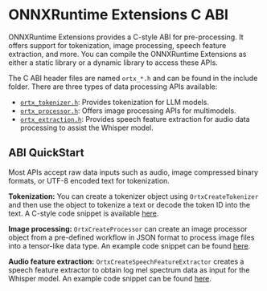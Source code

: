 # ONNXRuntime Extensions C ABI

ONNXRuntime Extensions provides a C-style ABI for pre-processing. It offers support for tokenization, image processing, speech feature extraction, and more. You can compile the ONNXRuntime Extensions as either a static library or a dynamic library to access these APIs.

The C ABI header files are named `ortx_*.h` and can be found in the include folder. There are three types of data processing APIs available:

- [`ortx_tokenizer.h`](../include/ortx_tokenizer.h): Provides tokenization for LLM models.
- [`ortx_processor.h`](../include/ortx_processor.h): Offers image processing APIs for multimodels.
- [`ortx_extraction.h`](../include/ortx_extractor.h): Provides speech feature extraction for audio data processing to assist the Whisper model.

## ABI QuickStart

Most APIs accept raw data inputs such as audio, image compressed binary formats, or UTF-8 encoded text for tokenization.

**Tokenization:** You can create a tokenizer object using `OrtxCreateTokenizer` and then use the object to tokenize a text or decode the token ID into the text. A C-style code snippet is available [here](../test/pp_api_test/c_only_test.c).

**Image processing:** `OrtxCreateProcessor` can create an image processor object from a pre-defined workflow in JSON format to process image files into a tensor-like data type. An example code snippet can be found [here](../test/pp_api_test/test_processor.cc#L75).

**Audio feature extraction:** `OrtxCreateSpeechFeatureExtractor` creates a speech feature extractor to obtain log mel spectrum data as input for the Whisper model. An example code snippet can be found [here](../test/pp_api_test/test_feature_extraction.cc#L16).
